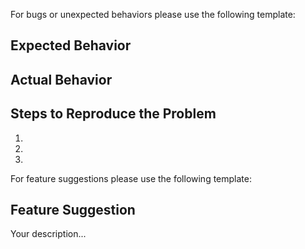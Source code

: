 For bugs or unexpected behaviors please use the following template:

## Expected Behavior


## Actual Behavior


## Steps to Reproduce the Problem

1.
2.
3.


For feature suggestions please use the following template:

## Feature Suggestion
Your description...
 
